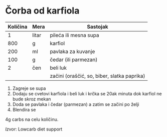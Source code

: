 # Čorba od karfiola

| Količina | Mera  |                  Sastojak                   |
| -------- | ----- | ------------------------------------------- |
| 1        | litar | pileća ili mesna supa                       |
| 800      | g     | karfiol                                     |
| 200      | ml    | pavlaka za kuvanje                          |
| 100      | g     | čedar (ili parmezan)                        |
| 2        | čen   | beli luk                                    |
|          |       | začini (oraščić, so, biber, slatka paprika) |

1. Zagreje se supa
2. Dodaju se cvetovi karfiola i beli luk i krčka se 20ak minuta dok karfiol ne bude skroz mekan
3. Doda se pavlaka i čedar (parmezan) a zatim se začini po želji
4. Blendira se

4g carbs na celu količinu.

_Izvor_: Lowcarb diet support
